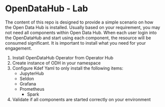 # OpenDataHub - Lab
The content of this repo is designed to provide a simple scenario on how the Open Data Hub is installed. Usually based on your requirement, you may not need all components within Open Data Hub. When each user login into the OpenDataHub and start using each component, the resource will be consumed significant. It is important to install what you need for your engagement. 

1. Install OpenDataHub Operator from Operator Hub
2. Create instance of ODH in your namespace
3. Configure Kdef Yaml to only install the following items: 
	- JupyterHub
	- Seldon
	- Grafana
	- Prometheus
        - Spark
4. Validate if all components are started correctly on your environment

